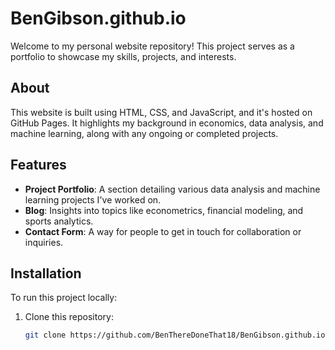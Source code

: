 # BenGibson.github.io

Welcome to my personal website repository! This project serves as a portfolio to showcase my skills, projects, and interests.

## About
This website is built using HTML, CSS, and JavaScript, and it's hosted on GitHub Pages. It highlights my background in economics, data analysis, and machine learning, along with any ongoing or completed projects.

## Features
- **Project Portfolio**: A section detailing various data analysis and machine learning projects I've worked on.
- **Blog**: Insights into topics like econometrics, financial modeling, and sports analytics.
- **Contact Form**: A way for people to get in touch for collaboration or inquiries.

## Installation
To run this project locally:

1. Clone this repository:
   ```bash
   git clone https://github.com/BenThereDoneThat18/BenGibson.github.io.git

